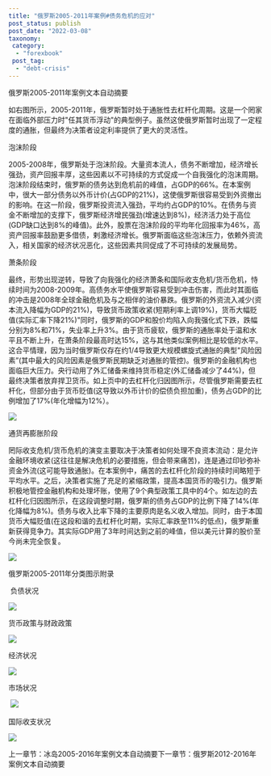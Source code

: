 ```yaml
---
title: "俄罗斯2005-2011年案例#债务危机的应对"
post_status: publish
post_date: "2022-03-08"
taxonomy:
 category: 
  - "forexbook"
 post_tag: 
  - "debt-crisis"
---
```


俄罗斯2005-2011年案例文本自动摘要

如右图所示，2005-2011年，俄罗斯暂时处于通胀性去杠杆化周期。这是一个罔家在面临外部压力时"任其货币浮动"的典型例子。虽然这使俄罗斯暂时出现了一定程度的通胀，但最终为决策者设定利率提供了更大的灵活性。

泡沫阶段

2005-2008年，俄罗斯处于泡沫阶段。大量资本流人，债务不断增加，经济增长强劲，资产回报丰厚，这些因素以不可持续的方式促成一个自我强化的泡沫周期。泡沫阶段结束时，俄罗斯的债务达到危机前的峰值，占GDP的66%。在本案例中，很大一部分债务以外币计价(占GDP的21%)，这使俄罗斯很容易受到外资撤出的影响。在这一阶段，俄罗斯投资流入强劲，平均约占GDP的10%。在债务与资金不断增加的支撑下，俄罗斯经济增民强劲(增速达到8%)，经济活力处于高位(GDP缺口达到8%的峰值)。此外，股票在泡沫阶段的平均年化回报率为46%，高资产回报率鼓励更多借债，剌激经济增长。俄罗斯面临这些泡沫压力，依赖外资流入，相关国家的经济状况恶化，这些因素共同促成了不可持续的发展局势。

萧条阶段

最终，形势出现逆转，导致了向我强化的经济萧条和国际收支危机/货币危机，恃续时间为2008-2009年。高债务水平使俄罗斯容易受到冲击伤害，而此时其面临的冲击是2008年全球金融危机及与之相伴的油价暴跌。俄罗斯的外资流入减少(资本流入降幅为GDP的21%)，导致货币政策收紧(短期利率上调19%)，货币大幅贬值(实际汇率下降21%)"同时，俄罗斯的GDP和股价均陷入向我强化式下跌，跌幅分别为8%和71%，失业率上升3%。由于货币疲软，俄罗斯的通胀率处于温和水平且不断上升，在萧条阶段最高时达15%，这与其他类似案例相比是较低的水平。这合平情理，因为当时俄罗斯仅存在约1/4导致更大规模螺旋式通胀的典型"风险因素”(其中最大的风险因素是俄罗斯民期缺乏对通胀的管控)。俄罗斯的金融机构也面临巨大压力。央行动用了外汇储备来维持货币稳定(外汇储备减少了44%)，但最终决策者放弃捍卫货币。如上页中的去杠杆化归因图所示，尽管俄罗斯需要去杠杆化，但部分由于货币贬值(这导致以外币计价的偿债负担加重)，债务占GDP的比例增加了17%(年化增幅为12%）。

![](https://img.dgrhw.net/upload/images/0/forexbook/2020/09/24/095131876.jpg)

通货再膨胀阶段

罔际收支危机/货币危机的演变主要取决于决策者如何处理不良资本流动：是允许金融环境收紧(这往往是解决危机的必要措施，但会带来痛苦)，连是通过印钞弥补资金外流(这可能导致通胀)。在本案例中，痛苦的去杠杆化阶段的持续时间略短于平均水平。之后，决策者实施了充足的紧缩政策，提高本国货币的吸引力。俄罗斯积极地管控金融机构和处理坏账，使用了9个典型政策工具中的4个。如左边的去杠杆化归因图所示，在这段调整时期，俄罗斯的债务占GDP的比例下降了14%(年化降幅为8%)。债务与收入比率下降的主要原肉是名义收入增加。同时，由于本国货币大幅贬值(在这段和谐的去杠杆化时期，实际汇率跌至11%的低点)，俄罗斯重新获得竞争力。其实际GDP用了3年时间达到之前的峰值，但以美元计算的股价至今尚未完全恢复。

![](https://img.dgrhw.net/upload/images/0/forexbook/2020/09/24/095154563.jpg)

俄罗斯2005-2011年分类图示附录

 负债状况

![](https://img.dgrhw.net/upload/images/forexbook/2020/07/22/181829159.png)

货币政策与财政政策

![](https://img.dgrhw.net/upload/images/forexbook/2020/07/22/181841377.png)

经济状况

![](https://img.dgrhw.net/upload/images/forexbook/2020/07/22/181854549.png)

市场状况

 ![](https://img.dgrhw.net/upload/images/forexbook/2020/07/22/181909049.png)

国际收支状况

![](https://img.dgrhw.net/upload/images/forexbook/2020/07/22/181921362.png)

  

上一章节：冰岛2005-2016年案例文本自动摘要下一章节：俄罗斯2012-2016年案例文本自动摘要
